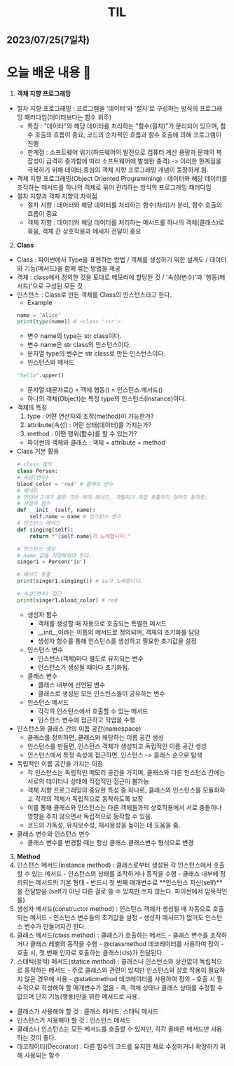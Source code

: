 # <center>TIL<center>
## 2023/07/25(7일차)

# 오늘 배운 내용 :memo:

1. **객체 지향 프로그래밍**
  - 절차 지향 프로그래밍 : 프로그램을 '데이터'와 '절차'로 구성하는 방식의 프로그래밍 패러다임(데이터보다는 함수 위주)
    - 특징 : "데이터"와 해당 데이터를 처리하는 "함수(절차)"가 분리되어 있으며, 함수 호출의 흐름이 중요, 코드의 순차적인 흐름과 함수 호출에 의해 프로그램이 진행
    - 한계점 : 소프트웨어 위기(하드웨어의 발전으로 컴퓨터 계산 용량과 문제의 복잡성이 급격히 증가함에 따라 소프트웨어에 발생한 충격) -> 이러한 한계점을 극복하기 위해 데이터 중심의 객체 지향 프로그래밍 개념이 등장하게 됨.
  - 객체 지향 프로그래밍(Object Oriented Programming) : 데이터와 해당 데이터를 조작하는 메서드를 하나의 객체로 묶어 관리하는 방식의 프로그래밍 패러다임
  - 절차 지향과 객체 지향의 차이점
    - 절차 지향 : 데이터와 해당 데이터를 처리하는 함수(처리)가 분리, 함수 호출의 흐름이 중요
    - 객체 지향 : 데이터와 해당 데이터를 처리하는 메서드를 하나의 객체(클래스)로 묶음, 객체 간 상호작용과 메세지 전달이 중요

2. **Class**
  - Class : 파이썬에서 Type을 표현하는 방법 / 객체를 생성하기 위한 설계도 / 데이터와 기능(메서드)을 함께 묶는 방법을 제공
  - 객체 : class에서 정의한 것을 토대로 메모리에 할당된 것 / '속성(변수)'과 '행동(메서드)'으로 구성된 모든 것
  - 인스턴스 : Class로 만든 객체를 Class의 인스턴스라고 한다.
    - Example
    ```python
    name = 'Alice'
    print(type(name)) # <class 'str'>
    ```
      - 변수 name의 type는 str class이다.
      - 변수 name은 str class의 인스턴스이다.
      - 문자열 type의 변수는 str class로 만든 인스턴스이다.
    - 인스턴스와 메서드
    ```python
    "hello".upper()
    ```
      - 문자열.대문자로() = 객체.행동() = 인스턴스.메서드()
    - 하나의 객체(Object)는 특정 type의 인스턴스(instance)이다.
  - 객체의 특징
    1. type : 어떤 연산자와 조작(method)이 가능한가?
    2. attribute(속성) : 어떤 상태(데이터)를 가지는가?
    3. method : 어떤 행위(함수)를 할 수 있는가?
    - 파이썬의 객체와 클래스 : 객체 = attribute + method
  - Class 기본 활용
    ```python
    # class 정의
    class Person:
    # 속성(변수)
    blood_color = 'red' # 클래스 변수
    # 메서드
    # 언더바 2개가 붙은 것은 매직 메서드, 개발자가 직접 호출하지 않아도 동작함.
    # 생성자 함수
    def __init__(self, name):
        self.name = name # 인스턴스 변수
    # 인스턴스 메서드
    def singing(self):
        return f"{self.name}가 노래합니다."
    
    # 인스턴스 생성
    # name 값을 지정해줘야 한다.
    singer1 = Person('iu')

    # 메서드 호출
    print(singer1.singing()) # iu가 노래합니다.

    # 속성(변수) 접근
    print(singer1.blood_color) # red
    ```
    - 생성자 함수
      - 객체를 생성할 때 자동으로 호출되는 특별한 메서드
      - __init__이라는 이름의 메서드로 정의되며, 객체의 초기화를 담당
      - 생성자 함수를 통해 인스턴스를 생성하고 필요한 초기값을 설정
    - 인스턴스 변수
      - 인스턴스(객체)마다 별도로 유지되는 변수
      - 인스턴스가 생성될 때마다 초기화됨.
    - 클래스 변수
      - 클래스 내부에 선언된 변수
      - 클래스로 생성된 모든 인스턴스들이 공유하는 변수
    - 인스턴스 메서드
      - 각각의 인스턴스에서 호출할 수 있는 메서드
      - 인스턴스 변수에 접근하고 작업을 수행
  - 인스턴스와 클래스 간의 이름 공간(namespace)
    - 클래스를 정의하면, 클래스와 해당하는 이름 공간 생성
    - 인스턴스를 만들면, 인스턴스 객체가 생성되고 독립적인 이름 공간 생성
    - 인스턴스에서 특정 속성에 접근하면, 인스턴스 -> 클래스 순으로 탐색
  - 독립적인 이름 공간을 가지는 이점
    - 각 인스턴스는 독립적인 메모리 공간을 가지며, 클래스와 다른 인스턴스 간에는 서로의 데이터나 상태에 직접적인 접근이 불가능
    - 객체 지향 프로그래밍의 중요한 특성 중 하나로, 클래스와 인스턴스를 모듈화하고 각각의 객체가 독립적으로 동작하도록 보장
    - 이를 통해 클래스와 인스턴스는 다른 객체들과의 상호작용에서 서로 충돌이나 영향을 주지 않으면서 독립적으로 동작할 수 있음.
    - 코드의 가독성, 유지보수성, 재사용성을 높이는 데 도움을 줌.
  - 클래스 변수와 인스턴스 변수
    - 클래스 변수를 변경할 때는 항상 클래스.클래스변수 형식으로 변경

3. **Method**
  1. 인스턴스 메서드(instance method) : 클래스로부터 생성된 각 인스턴스에서 호출할 수 있는 메서드
    - 인스턴스의 상태를 조작하거나 동작을 수행
    - 클래스 내부에 정의되는 메서드의 기본 형태
    - 반드시 첫 번째 매개변수로 **인스턴스 자신(self)**을 전달받음.(self가 아닌 다른 걸로 쓸 수 있지만 쓰지 않는다. 파이썬에서 암묵적인 룰)
  2. 생성자 메서드(constructor method) : 인스턴스 객체가 생성될 때 자동으로 호출되는 메서드
    - 인스턴스 변수들의 초기값을 설정
    - 생성자 메서드가 없어도 인스턴스 변수가 만들어지긴 한다.
  3. 클래스 메서드(class method) : 클래스가 호출하는 메서드
    - 클래스 변수를 조작하거나 클래스 레벨의 동작을 수행
    - @classmethod 데코레이터를 사용하여 정의
    - 호출 시, 첫 번째 인자로 호출하는 클래스(cls)가 전달된다.
  4. 스태틱(정적) 메서드(statice method) : 클래스나 인스턴스와 상관없이 독립적으로 동작하는 메서드
    - 주로 클래스와 관련이 있지만 인스턴스와 상호 작용이 필요하지 않은 경우에 사용
    - @staticmethod 데코레이터를 사용하여 정의
    - 호출 시 필수적으로 작성해야 할 매개변수가 없음
    - 즉, 객체 상태나 클래스 상태를 수정할 수 없으며 단지 기능(행동)만을 위한 메서드로 사용.
  - 클래스가 사용해야 할 것 : 클래스 메서드, 스태틱 메서드
  - 인스턴스가 사용해야 할 것 : 인스턴스 메서드
  - 클래스나 인스턴스는 모든 메서드를 호출할 수 있지만, 각각 올바른 메서드만 사용하는 것이 좋다.
  - 데코레이터(Decorator) : 다른 함수의 코드를 유지한 채로 수정하거나 확장하기 위해 사용되는 함수